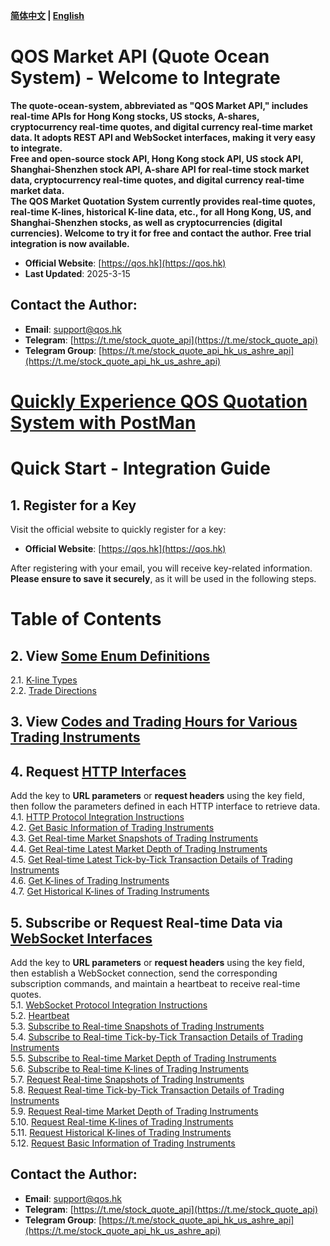 **[简体中文](https://github.com/qos-max/quote-ocean-system/blob/main/README.md) | [English](https://github.com/qos-max/quote-ocean-system/blob/main/README_en.md)**
# QOS Market API (Quote Ocean System) - Welcome to Integrate
**The quote-ocean-system, abbreviated as "QOS Market API," includes real-time APIs for Hong Kong stocks, US stocks, A-shares, cryptocurrency real-time quotes, and digital currency real-time market data. It adopts REST API and WebSocket interfaces, making it very easy to integrate.**</br>
**Free and open-source stock API, Hong Kong stock API, US stock API, Shanghai-Shenzhen stock API, A-share API for real-time stock market data, cryptocurrency real-time quotes, and digital currency real-time market data.**</br>
**The QOS Market Quotation System currently provides real-time quotes, real-time K-lines, historical K-line data, etc., for all Hong Kong, US, and Shanghai-Shenzhen stocks, as well as cryptocurrencies (digital currencies). Welcome to try it for free and contact the author. Free trial integration is now available.**
- **Official Website**: [https://qos.hk](https://qos.hk)
- **Last Updated**: 2025-3-15
## Contact the Author:
- **Email**: support@qos.hk
- **Telegram**: [https://t.me/stock_quote_api](https://t.me/stock_quote_api)
- **Telegram Group**: [https://t.me/stock_quote_api_hk_us_ashre_api](https://t.me/stock_quote_api_hk_us_ashre_api)
# [Quickly Experience QOS Quotation System with PostMan](https://github.com/qos-max/quote-ocean-system/blob/main/postman/README.md)
# Quick Start - Integration Guide
## 1. Register for a Key
Visit the official website to quickly register for a key:
- **Official Website**: [https://qos.hk](https://qos.hk)

After registering with your email, you will receive key-related information. **Please ensure to save it securely**, as it will be used in the following steps.
# Table of Contents
## 2. View [Some Enum Definitions](https://github.com/qos-max/quote-ocean-system/blob/main/api_en.md#2-some-enum-definitions)
2.1. [K-line Types](https://github.com/qos-max/quote-ocean-system/blob/main/api_en.md#21-k-line-types)</br>
2.2. [Trade Directions](https://github.com/qos-max/quote-ocean-system/blob/main/api_en.md#22-trade-directions)</br>
## 3. View [Codes and Trading Hours for Various Trading Instruments](https://github.com/qos-max/quote-ocean-system/blob/main/api_en.md#3-codes-and-trading-hours-for-various-trading-instruments)
## 4. Request [HTTP Interfaces](https://github.com/qos-max/quote-ocean-system/blob/main/api_en.md#4-http-protocol-interface-definitions)
Add the key to **URL parameters** or **request headers** using the key field, then follow the parameters defined in each HTTP interface to retrieve data.</br>
4.1. [HTTP Protocol Integration Instructions](https://github.com/qos-max/quote-ocean-system/blob/main/api_en.md#40-http-protocol-integration-instructions)</br>
4.2. [Get Basic Information of Trading Instruments](https://github.com/qos-max/quote-ocean-system/blob/main/api_en.md#42-get-basic-information-of-trading-instruments)</br>
4.3. [Get Real-time Market Snapshots of Trading Instruments](https://github.com/qos-max/quote-ocean-system/blob/main/api_en.md#43-get-real-time-market-snapshots-of-trading-instruments)</br>
4.4. [Get Real-time Latest Market Depth of Trading Instruments](https://github.com/qos-max/quote-ocean-system/blob/main/api_en.md#44-get-real-time-latest-market-depth-of-trading-instruments)</br>
4.5. [Get Real-time Latest Tick-by-Tick Transaction Details of Trading Instruments](https://github.com/qos-max/quote-ocean-system/blob/main/api_en.md#45-get-real-time-latest-tick-by-tick-transaction-details-of-trading-instruments)</br>
4.6. [Get K-lines of Trading Instruments](https://github.com/qos-max/quote-ocean-system/blob/main/api_en.md#46-get-k-lines-of-trading-instruments)</br>
4.7. [Get Historical K-lines of Trading Instruments](https://github.com/qos-max/quote-ocean-system/blob/main/api_en.md#47-get-historical-k-lines-of-trading-instruments)</br>
## 5. Subscribe or Request Real-time Data via [WebSocket Interfaces](https://github.com/qos-max/quote-ocean-system/blob/main/api_en.md#5-websocket-protocol-interface-definitions)
Add the key to **URL parameters** or **request headers** using the key field, then establish a WebSocket connection, send the corresponding subscription commands, and maintain a heartbeat to receive real-time quotes.</br>
5.1. [WebSocket Protocol Integration Instructions](https://github.com/qos-max/quote-ocean-system/blob/main/api_en.md#50-websocket-protocol-integration-instructions)</br>
5.2. [Heartbeat](https://github.com/qos-max/quote-ocean-system/blob/main/api_en.md#51-heartbeat)</br>
5.3. [Subscribe to Real-time Snapshots of Trading Instruments](https://github.com/qos-max/quote-ocean-system/blob/main/api_en.md#52-subscribe-to-real-time-snapshots-of-trading-instruments)</br>
5.4. [Subscribe to Real-time Tick-by-Tick Transaction Details of Trading Instruments](https://github.com/qos-max/quote-ocean-system/blob/main/api_en.md#53-subscribe-to-real-time-tick-by-tick-transaction-details-of-trading-instruments)</br>
5.5. [Subscribe to Real-time Market Depth of Trading Instruments](https://github.com/qos-max/quote-ocean-system/blob/main/api_en.md#54-subscribe-to-real-time-market-depth-of-trading-instruments)</br>
5.6. [Subscribe to Real-time K-lines of Trading Instruments](https://github.com/qos-max/quote-ocean-system/blob/main/api_en.md#55-subscribe-to-real-time-k-lines-of-trading-instruments)</br>
5.7. [Request Real-time Snapshots of Trading Instruments](https://github.com/qos-max/quote-ocean-system/blob/main/api_en.md#56-request-real-time-snapshots-of-trading-instruments)</br>
5.8. [Request Real-time Tick-by-Tick Transaction Details of Trading Instruments](https://github.com/qos-max/quote-ocean-system/blob/main/api_en.md#57-request-real-time-tick-by-tick-transaction-details-of-trading-instruments)</br>
5.9. [Request Real-time Market Depth of Trading Instruments](https://github.com/qos-max/quote-ocean-system/blob/main/api_en.md#58-request-real-time-market-depth-of-trading-instruments)</br>
5.10. [Request Real-time K-lines of Trading Instruments](https://github.com/qos-max/quote-ocean-system/blob/main/api_en.md#59-request-real-time-k-lines-of-trading-instruments)</br>
5.11. [Request Historical K-lines of Trading Instruments](https://github.com/qos-max/quote-ocean-system/blob/main/api_en.md#510-request-historical-k-lines-of-trading-instruments)</br>
5.12. [Request Basic Information of Trading Instruments](https://github.com/qos-max/quote-ocean-system/blob/main/api_en.md#511-request-basic-information-of-trading-instruments)</br>

## Contact the Author:
- **Email**: support@qos.hk
- **Telegram**: [https://t.me/stock_quote_api](https://t.me/stock_quote_api)
- **Telegram Group**: [https://t.me/stock_quote_api_hk_us_ashre_api](https://t.me/stock_quote_api_hk_us_ashre_api)
